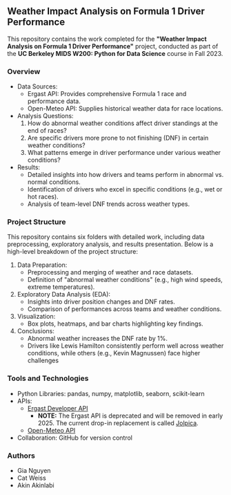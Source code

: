 ## Weather Impact Analysis on Formula 1 Driver Performance
This repository contains the work completed for the **"Weather Impact Analysis on Formula 1 Driver Performance"** project, conducted as part of the **UC Berkeley MIDS W200: Python for Data Science** course in Fall 2023.

### Overview
- Data Sources:
    - Ergast API: Provides comprehensive Formula 1 race and performance data.
    - Open-Meteo API: Supplies historical weather data for race locations.
- Analysis Questions:
    1. How do abnormal weather conditions affect driver standings at the end of races?
    2. Are specific drivers more prone to not finishing (DNF) in certain weather conditions?
    3. What patterns emerge in driver performance under various weather conditions?
- Results:
    - Detailed insights into how drivers and teams perform in abnormal vs. normal conditions.
    - Identification of drivers who excel in specific conditions (e.g., wet or hot races).
    - Analysis of team-level DNF trends across weather types.

### Project Structure
This repository contains six folders with detailed work, including data preprocessing, exploratory analysis, and results presentation. Below is a high-level breakdown of the project structure:

1. Data Preparation:
    - Preprocessing and merging of weather and race datasets.
    - Definition of "abnormal weather conditions" (e.g., high wind speeds, extreme temperatures).
2. Exploratory Data Analysis (EDA):
    - Insights into driver position changes and DNF rates.
    - Comparison of performances across teams and weather conditions.
3. Visualization:
    - Box plots, heatmaps, and bar charts highlighting key findings.
4. Conclusions:
    - Abnormal weather increases the DNF rate by 1%.
    - Drivers like Lewis Hamilton consistently perform well across weather conditions, while others (e.g., Kevin Magnussen) face higher challenges

### Tools and Technologies
- Python Libraries: pandas, numpy, matplotlib, seaborn, scikit-learn
- APIs:
    - [Ergast Developer API](https://ergast.com/mrd/)
        - **NOTE:** The Ergast API is deprecated and will be removed in early 2025. The current drop-in replacement is called [Jolpica](https://github.com/jolpica/jolpica-f1).
    - [Open-Meteo API](https://open-meteo.com/)
- Collaboration: GitHub for version control

### Authors
- Gia Nguyen
- Cat Weiss
- Akin Akinlabi